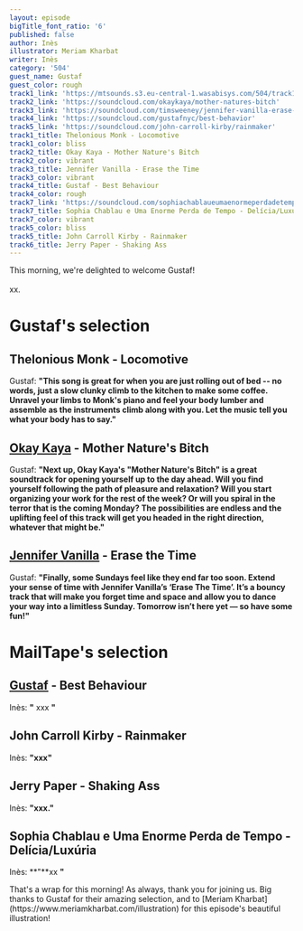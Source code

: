 ```yaml
---
layout: episode
bigTitle_font_ratio: '6'
published: false
author: Inès
illustrator: Meriam Kharbat
writer: Inès
category: '504'
guest_name: Gustaf
guest_color: rough
track1_link: 'https://mtsounds.s3.eu-central-1.wasabisys.com/504/track1.mp3'
track2_link: 'https://soundcloud.com/okaykaya/mother-natures-bitch'
track3_link: 'https://soundcloud.com/timsweeney/jennifer-vanilla-erase-the-time-single'
track4_link: 'https://soundcloud.com/gustafnyc/best-behavior'
track5_link: 'https://soundcloud.com/john-carroll-kirby/rainmaker'
track1_title: Thelonious Monk - Locomotive
track1_color: bliss
track2_title: Okay Kaya - Mother Nature's Bitch
track2_color: vibrant
track3_title: Jennifer Vanilla - Erase the Time
track3_color: vibrant
track4_title: Gustaf - Best Behaviour
track4_color: rough
track7_link: 'https://soundcloud.com/sophiachablaueumaenormeperdadetempo/delicia-luxuria'
track7_title: Sophia Chablau e Uma Enorme Perda de Tempo - Delícia/Luxúria
track7_color: vibrant
track5_color: bliss
track5_title: John Carroll Kirby - Rainmaker
track6_title: Jerry Paper - Shaking Ass
---
```

<p id="introduction"> This morning, we're delighted to welcome Gustaf!
  <br><br>
xx.</p>

# Gustaf's selection

## Thelonious Monk - Locomotive
Gustaf: **"**This song is great for when you are just rolling out of bed -- no words, just a slow clunky climb to the kitchen to make some coffee. Unravel your limbs to Monk's piano and feel your body lumber and assemble as the instruments climb along with you. Let the music tell you what your body has to say.**"**

## [Okay Kaya](https://okaykaya.bandcamp.com/) - Mother Nature's Bitch
Gustaf: **"**Next up, Okay Kaya's "Mother Nature's Bitch" is a great soundtrack for opening yourself up to the day ahead. Will you find yourself following the path of pleasure and relaxation? Will you start organizing your work for the rest of the week? Or will you spiral in the terror that is the coming Monday? The possibilities are endless and the uplifting feel of this track will get you headed in the right direction, whatever that might be.**"**

## [Jennifer Vanilla](https://jennifervanilla.bandcamp.com/) - Erase the Time
Gustaf: **"**Finally, some Sundays feel like they end far too soon. Extend your sense of time with Jennifer Vanilla’s ‘Erase The Time’. It’s a bouncy track that will make you forget time and space and allow you to dance your way into a limitless Sunday. Tomorrow isn’t here yet — so have some fun!**"**

# MailTape's selection

## [Gustaf](https://gustaf-nyc.bandcamp.com/) - Best Behaviour
Inès: **"** xxx **"**

## John Carroll Kirby - Rainmaker
Inès: **"**xxx**"**

## Jerry Paper - Shaking Ass
Inès: **"**xxx.**"**

## Sophia Chablau e Uma Enorme Perda de Tempo - Delícia/Luxúria
Inès: **"**xx **"**

<p id="outroduction">That's a wrap for this morning! As always, thank you for joining us. Big thanks to Gustaf for their amazing selection, and to [Meriam Kharbat](https://www.meriamkharbat.com/illustration) for this episode's beautiful illustration!</p>
